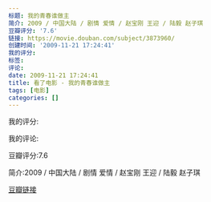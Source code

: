 ```yaml
---
标题: 我的青春谁做主
简介: 2009 / 中国大陆 / 剧情 爱情 / 赵宝刚 王迎 / 陆毅 赵子琪
豆瓣评分: '7.6'
链接: https://movie.douban.com/subject/3873960/
创建时间: '2009-11-21 17:24:41'
我的评分:
标签:
评论:
date: 2009-11-21 17:24:41
title: 看了电影 - 我的青春谁做主
tags: [电影]
categories: []
---
```


我的评分:

我的评论:

豆瓣评分:7.6

简介:2009 / 中国大陆 / 剧情 爱情 / 赵宝刚 王迎 / 陆毅 赵子琪

[豆瓣链接](https://movie.douban.com/subject/3873960/)


